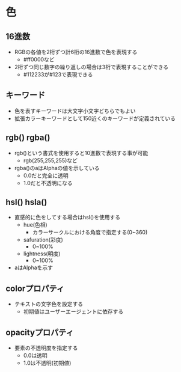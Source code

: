 # 色

## 16進数

- RGBの各値を2桁ずつ計6桁の16進数で色を表現する
    - #ff0000など
- 2桁ずつ同じ数字の繰り返しの場合は3桁で表現することができる
    - #112233が#123で表現できる

## キーワード

- 色を表すキーワードは大文字小文字どちらでもよい
- 拡張カラーキーワードとして150近くのキーワードが定義されている

## rgb() rgba()

- rgb()という書式を使用すると10進数で表現する事が可能
    - rgb(255,255,255)など
- rgba()のaはAlphaの値を示している
    - 0.0だと完全に透明
    - 1.0だと不透明になる

## hsl() hsla()

- 直感的に色をしてする場合はhsl()を使用する
    - hue(色相)
        - カラーサークルにおける角度で指定する(0~360)
    - safuration(彩度)
        - 0~100%
    - lightness(明度)
        - 0~100%
- aはAlphaを示す

## colorプロパティ

- テキストの文字色を設定する
    - 初期値はユーザーエージェントに依存する

## opacityプロパティ

- 要素の不透明度を指定する
    - 0.0は透明
    - 1.0は不透明(初期値)